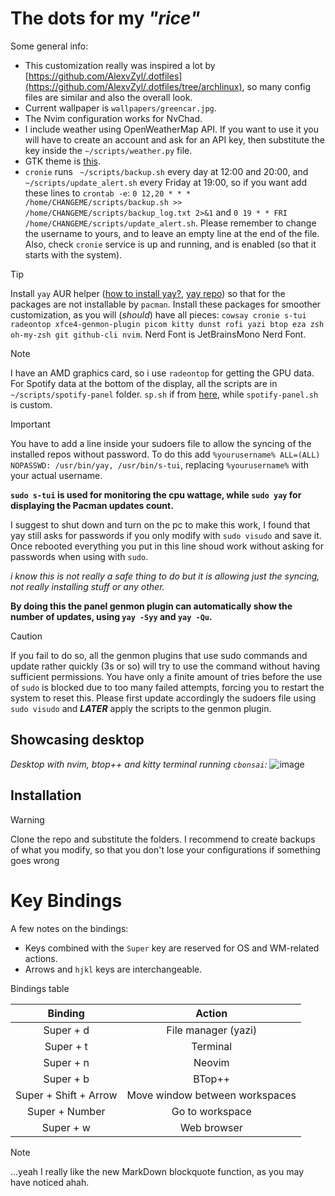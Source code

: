 # The dots for my *"rice"*

Some general info:
* This customization really was inspired a lot by [https://github.com/AlexvZyl/.dotfiles](https://github.com/AlexvZyl/.dotfiles/tree/archlinux), so many config files are similar and also the overall look. 
* Current wallpaper is `wallpapers/greencar.jpg`.
* The Nvim configuration works for NvChad.
* I include weather using OpenWeatherMap API. If you want to use it you will have to create an account and ask for an API key, then substitute the key inside the `~/scripts/weather.py` file.
* GTK theme is [this](https://www.xfce-look.org/s/XFCE/p/1403328/).
* `cronie` runs ` ~/scripts/backup.sh` every day at 12:00 and 20:00, and `~/scripts/update_alert.sh` every Friday at 19:00, so if you want add these lines to `crontab -e`: `0 12,20 * * * /home/CHANGEME/scripts/backup.sh >> /home/CHANGEME/scripts/backup_log.txt 2>&1` and `0 19 * * FRI /home/CHANGEME/scripts/update_alert.sh`. Please remember to change the username to yours, and to leave an empty line at the end of the file. Also, check `cronie` service is up and running, and is enabled (so that it starts with the system).

  
> [!TIP]
> Install `yay` AUR helper ([how to install yay?](https://itsfoss.com/install-yay-arch-linux/), [yay repo](https://github.com/Jguer/yay)) so that for the packages are not installable by `pacman`.
> Install these packages for smoother customization, as you will (*should*) have all pieces: `cowsay cronie s-tui radeontop xfce4-genmon-plugin picom kitty dunst rofi yazi btop eza zsh oh-my-zsh git github-cli nvim`.
> Nerd Font is JetBrainsMono Nerd Font.

> [!NOTE]
> I have an AMD graphics card, so i use `radeontop` for getting the GPU data.
> For Spotify data at the bottom of the display, all the scripts are in `~/scripts/spotify-panel` folder. `sp.sh` if from [here](https://gist.github.com/streetturtle/fa6258f3ff7b17747ee3), while `spotify-panel.sh` is custom.

> [!IMPORTANT]
> You have to add a line inside your sudoers file to allow the syncing of the installed repos without password. 
> To do this add `%yourusername% ALL=(ALL) NOPASSWD: /usr/bin/yay, /usr/bin/s-tui`, replacing `%yourusername%` with your actual username.
> 
> **`sudo s-tui` is used for monitoring the cpu wattage, while `sudo yay` for displaying the Pacman updates count.**
> 
>  I suggest to shut down and turn on the pc to make this work, I found that yay still asks for passwords if you only modify with `sudo visudo` and save it. Once rebooted everything you put in this line shoud work without asking for passwords when using with `sudo`.
> 
> *i know this is not really a safe thing to do but it is allowing just the syncing, not really installing stuff or any other.*
>
> **By doing this the panel genmon plugin can automatically show the number of updates, using `yay -Syy` and `yay -Qu`.**

> [!CAUTION]
> If you fail to do so, all the genmon plugins that use sudo commands and update rather quickly (3s or so) will try to use the command without having sufficient permissions. You have only a finite amount of tries before the use of `sudo` is blocked due to too many failed attempts, forcing you to restart the system to reset this. Please first update accordingly the sudoers file using `sudo visudo` and ***LATER*** apply the scripts to the genmon plugin. 

## Showcasing desktop
*Desktop with nvim, btop++ and kitty terminal running `cbonsai`:*
![image](https://github.com/user-attachments/assets/c26881c8-2cfb-4eb7-9ac0-0ca75ed842e0)



## Installation

> [!wARNING]
> Clone the repo and substitute the folders. I recommend to create backups of what you modify, so that you don't lose your configurations if something goes wrong

# Key Bindings

A few notes on the bindings:

- Keys combined with the `Super` key are reserved for OS and WM-related actions.  
- Arrows and `hjkl` keys are interchangeable.

<summary>Bindings table</summary>

|  Binding  |  Action   |
| :-------: | :-------: |
| Super + d | File manager (yazi) |
| Super + t | Terminal |
| Super + n | Neovim |
| Super + b | BTop++ |
| Super + Shift + Arrow | Move window between workspaces |
| Super + Number | Go to workspace |
| Super + w | Web browser |

> [!NOTE]
> ...yeah I really like the new MarkDown blockquote function, as you may have noticed ahah.
